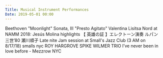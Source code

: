 ```yaml
---
Title: Musical Instrument Performances
Date: 2019-05-01 00:00
---
```


<youtube source="zucBfXpCA6s">
    Beethoven "Moonlight" Sonata, III "Presto Agitato" Valentina Lisitsa
</youtube>

<youtube source="JsIaOg1dUr8">
    Nord at NAMM 2018: Jesús Molina highlights
</youtube>

<youtube source="BQJfJAnqEBw">
    【 英雄の証 】エレクトーン演奏
</youtube>

<youtube source="2DG8C9peznw">
    ルパン三世’80 瀬川順子
</youtube>

<youtube source="Pt9_2lwlyjk">
    Late nite Jam session at Small's Jazz Club (3 AM on 8/17/18)
</youtube>

<youtube source="L0r37REA4a8">
    smalls nyc ROY HARGROVE SPIKE WILMER TRIO
</youtube>

<youtube source="uuttY_gBeVA">
    I’ve never been in love before - Mezzrow NYC
</youtube>
